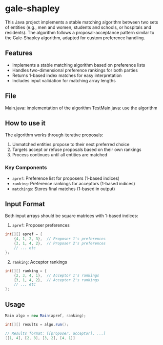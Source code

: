 # gale-shapley
This Java project implements a stable matching algorithm between two sets of entities (e.g., men and women, students and schools, or hospitals and residents). The algorithm follows a proposal-acceptance pattern similar to the Gale-Shapley algorithm, adapted for custom preference handling.

## Features
- Implements a stable matching algorithm based on preference lists
- Handles two-dimensional preference rankings for both parties
- Returns 1-based index matches for easy interpretation
- Includes input validation for matching array lengths

## File
Main.java: implementation of the algorithm
TestMain.java: use the algorithm

## How to use it
The algorithm works through iterative proposals:
1. Unmatched entities propose to their next preferred choice
2. Targets accept or refuse proposals based on their own rankings
3. Process continues until all entities are matched

### Key Components
- `apref`: Preference list for proposers (1-based indices)
- `ranking`: Preference rankings for acceptors (1-based indices)
- `matchings`: Stores final matches (1-based in output)

## Input Format
Both input arrays should be square matrices with 1-based indices:

1. `apref`: Proposer preferences
```java
int[][] apref = {
    {4, 1, 2, 3},  // Proposer 1's preferences
    {3, 1, 4, 2},  // Proposer 2's preferences
    // ... etc
};
```
2. `ranking`: Acceptor rankings
```java
int[][] ranking = {
    {2, 3, 4, 1},  // Acceptor 1's rankings
    {3, 1, 4, 2},  // Acceptor 2's rankings
    // ... etc
};
```

## Usage
```java
Main algo = new Main(apref, ranking);

int[][] results = algo.run();

// Results format: [[proposer, acceptor], ...]
[[1, 4], [2, 3], [3, 2], [4, 1]]
```
